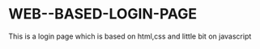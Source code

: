 # WEB--BASED-LOGIN-PAGE
This is a login page which is based on html,css and little bit on javascript
